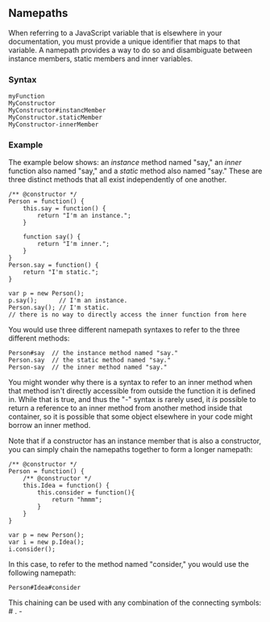 ## Namepaths ##

When referring to a JavaScript variable that is elsewhere in your documentation, you must provide a unique identifier that maps to that variable. A namepath provides a way to do so and disambiguate between instance members, static members and inner variables.

### Syntax ###
```
myFunction
MyConstructor
MyConstructor#instancMember
MyConstructor.staticMember
MyConstructor-innerMember
```

### Example ###

The example below shows: an _instance_ method named "say," an _inner_ function also named "say," and a _static_ method also named "say." These are three distinct methods that all exist independently of one another.

```
/** @constructor */
Person = function() {
    this.say = function() {
        return "I'm an instance.";
    }
    
    function say() {
        return "I'm inner.";
    }
}
Person.say = function() {
    return "I'm static.";
}

var p = new Person();
p.say();      // I'm an instance.
Person.say(); // I'm static.
// there is no way to directly access the inner function from here
```

You would use three different namepath syntaxes to refer to the three different methods:

```
Person#say  // the instance method named "say."
Person.say  // the static method named "say."
Person-say  // the inner method named "say."
```

You might wonder why there is a syntax to refer to an inner method when that method isn't directly accessible from outside the function it is defined in. While that is true, and thus the "-" syntax is rarely used, it _is_ possible to return a reference to an inner method from another method inside that container, so it is possible that some object elsewhere in your code might borrow an inner method.

Note that if a constructor has an instance member that is also a constructor, you can simply chain the namepaths together to form a longer namepath:

```
/** @constructor */
Person = function() {
    /** @constructor */
    this.Idea = function() {
        this.consider = function(){
            return "hmmm";
        }
    }
}

var p = new Person();
var i = new p.Idea();
i.consider();
```

In this case, to refer to the method named "consider," you would use the following namepath:

```
Person#Idea#consider
```

This chaining can be used with any combination of the connecting symbols: # . -
